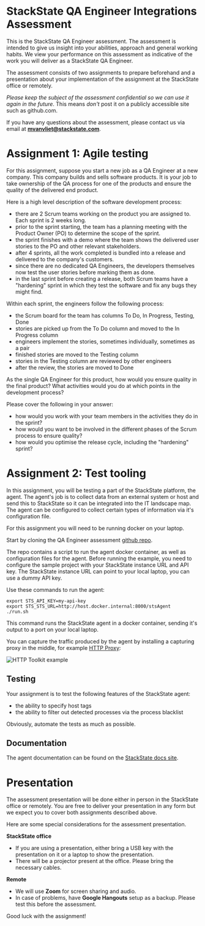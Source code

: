 # StackState QA Engineer Integrations Assessment

This is the StackState QA Engineer assessment. The assessment is intended to give us insight into your abilities, approach and general working habits. We view your performance on this assessment as indicative of the work you will deliver as a StackState QA Engineer.

The assessment consists of two assignments to prepare beforehand and a presentation about your implementation of the assignment at the StackState office or remotely.

*Please keep the subject of the assessment confidential so we can use it again in the future*. This means *don't* post it on a publicly accessible site such as github.com.

If you have any questions about the assessment, please contact us via email at **mvanvliet@stackstate.com**.


# Assignment 1: Agile testing

For this assignment, suppose you start a new job as a QA Engineer at a new company. This company builds and sells software products. It is your job to take ownership of the QA process for one of the products and ensure the quality of the delivered end product.

Here is a high level description of the software development process:

* there are 2 Scrum teams working on the product you are assigned to. Each sprint is 2 weeks long.
* prior to the sprint starting, the team has a planning meeting with the Product Owner (PO) to determine the scope of the sprint.
* the sprint finishes with a demo where the team shows the delivered user stories to the PO and other relevant stakeholders.
* after 4 sprints, all the work completed is bundled into a release and delivered to the company's customers.
* since there are no dedicated QA Engineers, the developers themselves now test the user stories before marking them as done.
* in the last sprint before creating a release, both Scrum teams have a "hardening" sprint in which they test the software and fix any bugs they might find.

Within each sprint, the engineers follow the following process:

* the Scrum board for the team has columns To Do, In Progress, Testing, Done
* stories are picked up from the To Do column and moved to the In Progress column
* engineers implement the stories, sometimes individually, sometimes as a pair
* finished stories are moved to the Testing column
* stories in the Testing column are reviewed by other engineers
* after the review, the stories are moved to Done

As the single QA Engineer for this product, how would you ensure quality in the final product? What activities would you do at which points in the development process?

Please cover the following in your answer:

* how would you work with your team members in the activities they do in the sprint?
* how would you want to be involved in the different phases of the Scrum process to ensure quality?
* how would you optimise the release cycle, including the "hardening" sprint?


# Assignment 2: Test tooling

In this assignment, you will be testing a part of the StackState platform, the agent. The agent's job is to collect data from an external system or host and send this to StackState so it can be integrated into the IT landscape map. The agent can be configured to collect certain types of information via it's configuration file.

For this assignment you will need to be running docker on your laptop.

Start by cloning the QA Engineer assessment [github repo](https://github.com/StackVista/qa-engineer-integrations-assessment).

The repo contains a script to run the agent docker container, as well as configuration files for the agent. Before running the example, you need to configure the sample project with your StackState instance URL and API key. The StackState instance URL can point to your local laptop, you can use a dummy API key.

Use these commands to run the agent:

```
export STS_API_KEY=my-api-key
export STS_STS_URL=http://host.docker.internal:8000/stsAgent
./run.sh
```

This command runs the StackState agent in a docker container, sending it's output to a port on your local laptop.

You can capture the traffic produced by the agent by installing a capturing proxy in the middle, for example [HTTP Proxy](https://httptoolkit.tech/):

![HTTP Toolkit example](http-proxy-example.png)

## Testing

Your assignment is to test the following features of the StackState agent:

* the ability to specify host tags
* the ability to filter out detected processes via the process blacklist

Obviously, automate the tests as much as possible.

## Documentation

The agent documentation can be found on the [StackState docs site](https://docs.stackstate.com/stackpacks/integrations/agent).

# Presentation

The assessment presentation will be done either in person in the StackState office or remotely. You are free to deliver your presentation in any form but we expect you to cover both assignments described above.

Here are some special considerations for the assessment presentation.

**StackState office**

* If you are using a presentation, either bring a USB key with the presentation on it or a laptop to show the presentation.
* There will be a projector present at the office. Please bring the necessary cables.

**Remote**

* We will use **Zoom** for screen sharing and audio.
* In case of problems, have **Google Hangouts** setup as a backup. Please test this before the assessment.


Good luck with the assignment!
